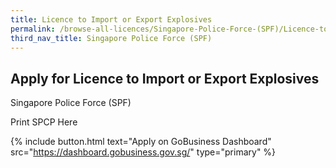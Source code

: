```yaml
---
title: Licence to Import or Export Explosives
permalink: /browse-all-licences/Singapore-Police-Force-(SPF)/Licence-to-Import-or-Export-Explosives
third_nav_title: Singapore Police Force (SPF)
---
```


## Apply for Licence to Import or Export Explosives

Singapore Police Force (SPF)

Print SPCP Here

{% include button.html text="Apply on GoBusiness Dashboard" src="https://dashboard.gobusiness.gov.sg/" type="primary" %}
